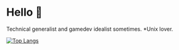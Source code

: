 # Hello 🙂
Technical generalist and gamedev idealist sometimes. *Unix lover.

[![Top Langs](https://github-readme-stats.vercel.app/api/top-langs/?username=mattmaniak&langs_count=10&layout=compact&size_weight=0.5&count_weight=0.5&title_color=8b8bcd&text_color=5ed378&border_color=3e3e75&bg_color=1b1b33)](https://github.com/anuraghazra/github-readme-stats)
